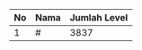 | No | Nama            | Jumlah Level |
|----|-----------------|--------------|
| 1  | #    |    3837        |

